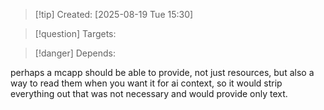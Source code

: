 
>[!tip] Created: [2025-08-19 Tue 15:30]

>[!question] Targets: 

>[!danger] Depends: 

perhaps a mcapp should be able to provide, not just resources, but also a way to read them when you want it for ai context, so it would strip everything out that was not necessary and would provide only text.